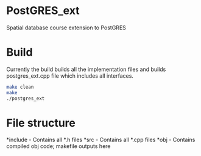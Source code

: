 # PostGRES_ext
Spatial database course extension to PostGRES

# Build
Currently the build builds all the implementation files and builds postgres_ext.cpp file which includes all interfaces.

```bash
make clean
make
./postgres_ext
```

# File structure
*include - Contains all *.h files
*src - Contains all *.cpp files 
*obj - Contains compiled obj code; makefile outputs here
